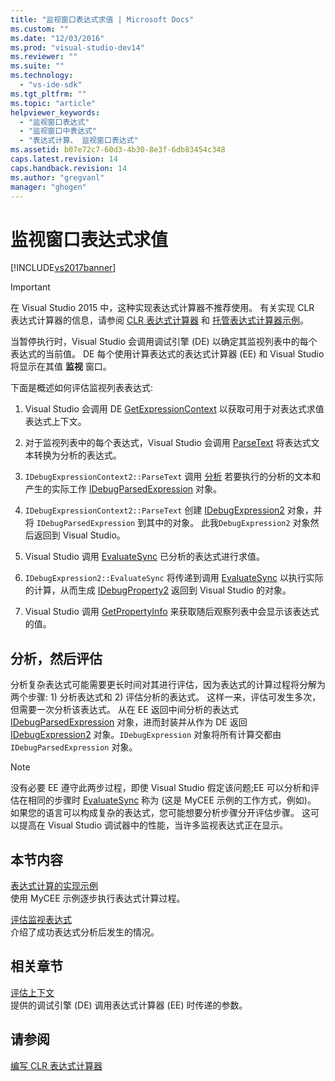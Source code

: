 ```yaml
---
title: "监视窗口表达式求值 | Microsoft Docs"
ms.custom: ""
ms.date: "12/03/2016"
ms.prod: "visual-studio-dev14"
ms.reviewer: ""
ms.suite: ""
ms.technology: 
  - "vs-ide-sdk"
ms.tgt_pltfrm: ""
ms.topic: "article"
helpviewer_keywords: 
  - "监视窗口表达式"
  - "监视窗口中表达式"
  - "表达式计算、 监视窗口表达式"
ms.assetid: b07e72c7-60d3-4b30-8e3f-6db83454c348
caps.latest.revision: 14
caps.handback.revision: 14
ms.author: "gregvanl"
manager: "ghogen"
---
```

# 监视窗口表达式求值
[!INCLUDE[vs2017banner](../../code-quality/includes/vs2017banner.md)]

> [!IMPORTANT]
>  在 Visual Studio 2015 中，这种实现表达式计算器不推荐使用。 有关实现 CLR 表达式计算器的信息，请参阅 [CLR 表达式计算器](https://github.com/Microsoft/ConcordExtensibilitySamples/wiki/CLR-Expression-Evaluators) 和 [托管表达式计算器示例](https://github.com/Microsoft/ConcordExtensibilitySamples/wiki/Managed-Expression-Evaluator-Sample)。  
  
 当暂停执行时，Visual Studio 会调用调试引擎 \(DE\) 以确定其监视列表中的每个表达式的当前值。 DE 每个使用计算表达式的表达式计算器 \(EE\) 和 Visual Studio 将显示在其值 **监视** 窗口。  
  
 下面是概述如何评估监视列表表达式:  
  
1.  Visual Studio 会调用 DE [GetExpressionContext](../../extensibility/debugger/reference/idebugstackframe2-getexpressioncontext.md) 以获取可用于对表达式求值表达式上下文。  
  
2.  对于监视列表中的每个表达式，Visual Studio 会调用 [ParseText](../../extensibility/debugger/reference/idebugexpressioncontext2-parsetext.md) 将表达式文本转换为分析的表达式。  
  
3.  `IDebugExpressionContext2::ParseText` 调用 [分析](../../extensibility/debugger/reference/idebugexpressionevaluator-parse.md) 若要执行的分析的文本和产生的实际工作 [IDebugParsedExpression](../../extensibility/debugger/reference/idebugparsedexpression.md) 对象。  
  
4.  `IDebugExpressionContext2::ParseText` 创建 [IDebugExpression2](../../extensibility/debugger/reference/idebugexpression2.md) 对象，并将 `IDebugParsedExpression` 到其中的对象。 此我`DebugExpression2` 对象然后返回到 Visual Studio。  
  
5.  Visual Studio 调用 [EvaluateSync](../../extensibility/debugger/reference/idebugexpression2-evaluatesync.md) 已分析的表达式进行求值。  
  
6.  `IDebugExpression2::EvaluateSync` 将传递到调用 [EvaluateSync](../../extensibility/debugger/reference/idebugparsedexpression-evaluatesync.md) 以执行实际的计算，从而生成 [IDebugProperty2](../../extensibility/debugger/reference/idebugproperty2.md) 返回到 Visual Studio 的对象。  
  
7.  Visual Studio 调用 [GetPropertyInfo](../../extensibility/debugger/reference/idebugproperty2-getpropertyinfo.md) 来获取随后观察列表中会显示该表达式的值。  
  
## 分析，然后评估  
 分析复杂表达式可能需要更长时间对其进行评估，因为表达式的计算过程将分解为两个步骤: 1\) 分析表达式和 2\) 评估分析的表达式。 这样一来，评估可发生多次，但需要一次分析该表达式。 从在 EE 返回中间分析的表达式 [IDebugParsedExpression](../../extensibility/debugger/reference/idebugparsedexpression.md) 对象，进而封装并从作为 DE 返回 [IDebugExpression2](../../extensibility/debugger/reference/idebugexpression2.md) 对象。`IDebugExpression` 对象将所有计算交都由 `IDebugParsedExpression` 对象。  
  
> [!NOTE]
>  没有必要 EE 遵守此两步过程，即使 Visual Studio 假定该问题;EE 可以分析和评估在相同的步骤时 [EvaluateSync](../../extensibility/debugger/reference/idebugparsedexpression-evaluatesync.md) 称为 \(这是 MyCEE 示例的工作方式，例如\)。 如果您的语言可以构成复杂的表达式，您可能想要分析步骤分开评估步骤。 这可以提高在 Visual Studio 调试器中的性能，当许多监视表达式正在显示。  
  
## 本节内容  
 [表达式计算的实现示例](../../extensibility/debugger/sample-implementation-of-expression-evaluation.md)  
 使用 MyCEE 示例逐步执行表达式计算过程。  
  
 [评估监视表达式](../../extensibility/debugger/evaluating-a-watch-expression.md)  
 介绍了成功表达式分析后发生的情况。  
  
## 相关章节  
 [评估上下文](../../extensibility/debugger/evaluation-context.md)  
 提供的调试引擎 \(DE\) 调用表达式计算器 \(EE\) 时传递的参数。  
  
## 请参阅  
 [编写 CLR 表达式计算器](../../extensibility/debugger/writing-a-common-language-runtime-expression-evaluator.md)